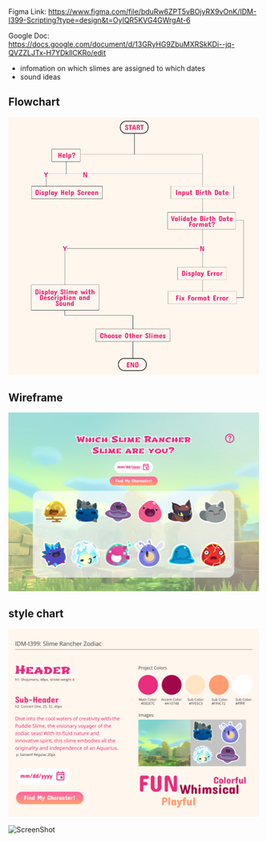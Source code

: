 Figma Link: https://www.figma.com/file/bduRw6ZPT5vBOjyRX9vOnK/IDM-I399-Scripting?type=design&t=OyIQR5KVG4GWrgAt-6

Google Doc: https://docs.google.com/document/d/13GRyHG9ZbuMXRSkKDi--jq-QVZZLJTx-H7YDkllCKRo/edit
- infomation on which slimes are assigned to which dates 
- sound ideas 

<h2>Flowchart</h2>
<img src="images/markdown/flowchart.png" alt="flowchart of project" width="500"/>

<h2>Wireframe</h2>
<img src="images/markdown/wireframe.png" alt="wireframe of project" width="500"/>

<h2>style chart</h2>
<img src="images/markdown/style-tile.png" alt="styling of project" width="500"/>

![ScreenShot](images/markdown/flowchart.png.jpg)